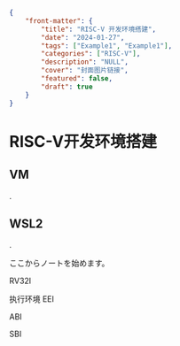 ```json
{
    "front-matter": {
        "title": "RISC-V 开发环境搭建",
        "date": "2024-01-27",
        "tags": ["Example1", "Example1"],
        "categories": ["RISC-V"],
        "description": "NULL",
        "cover": "封面图片链接",
        "featured": false, 
        "draft": true 
	}
}
```

# RISC-V开发环境搭建

## VM

.

## WSL2

.

ここからノートを始めます。

RV32I

执行环境 EEI

ABI

SBI









